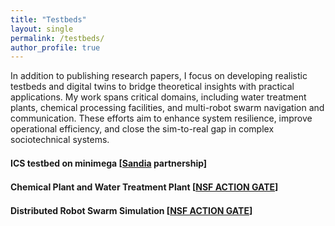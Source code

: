 ```yaml
---
title: "Testbeds"
layout: single
permalink: /testbeds/
author_profile: true
---
```


<style>
.page__content p {
    font-size: 1.em;
    line-height: 1.6;
    margin-bottom: 1.5em;
}

.testbed-section {
    font-size: 1em;
    margin-top: 2em;
}

h2 {
    font-size: 1em !important;
    margin-top: 1.5em !important;
    margin-bottom: 1em !important;
}
</style>

<div class="page__content">
In addition to publishing research papers, I focus on developing realistic testbeds and digital twins to bridge theoretical insights with practical applications. My work spans critical domains, including water treatment plants, chemical processing facilities, and multi-robot swarm navigation and communication. These efforts aim to enhance system resilience, improve operational efficiency, and close the sim-to-real gap in complex sociotechnical systems.
</div>


## ICS testbed on minimega [[Sandia](https://www.sandia.gov/) partnership]


## Chemical Plant and Water Treatment Plant [[NSF ACTION GATE](https://action.ucsb.edu/)]


## Distributed Robot Swarm Simulation [[NSF ACTION GATE](https://action.ucsb.edu/)]

